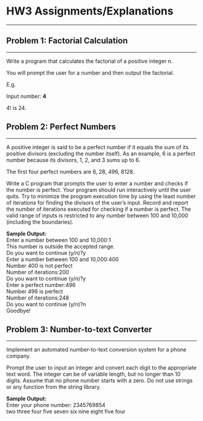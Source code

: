 # HW3 Assignments/Explanations

-----



## Problem 1: Factorial Calculation

------

Write a program that calculates the factorial of a positive integer n.

You will prompt the user for a number and then output the factorial.

E.g.

Input number: **4**

4! is 24.

## Problem 2: Perfect Numbers

------

A positive integer is said to be a perfect number if it equals the sum of its positive divisors (excluding the number itself). As an example, 6 is a perfect number because its divisors, 1, 2, and 3 sums up to 6.

The first four perfect numbers are 6, 28, 496, 8128.

Write a C program that prompts the user to enter a number and checks if the number is perfect. Your program should run interactively until the user quits. Try to minimize the program execution time by using the least number of iterations for finding the divisors of the user’s input. Record and report the number of iterations executed for checking if a number is perfect. The valid range of inputs is restricted to any number between 100 and 10,000 (including the boundaries).

**Sample Output:** <br />
Enter a number between 100 and 10,000:1 <br />
This number is outside the accepted range. <br />
Do you want to continue (y/n)?y <br />
Enter a number between 100 and 10,000:400 <br />
Number 400 is not perfect <br />
Number of iterations:200 <br />
Do you want to continue (y/n)?y <br />
Enter a perfect number:496 <br />
Number 496 is perfect <br />
Number of iterations:248 <br />
Do you want to continue (y/n)?n <br />
Goodbye! <br />

## Problem 3: Number-to-text Converter

------

Implement an automated number-to-text conversion system for a phone company.

Prompt the user to input an integer and convert each digit to the appropriate text word. The integer can be of variable length, but no longer than 10 digits. Assume that no phone number starts with a zero. Do not use strings or any function from the string library.

**Sample Output:** <br />
Enter your phone number: 2345769854 <br />
two three four five seven six nine eight five four <br />
